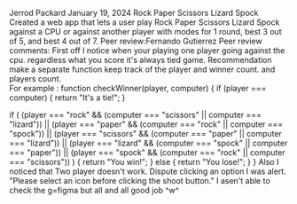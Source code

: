 Jerrod Packard
January 19, 2024
Rock Paper Scissors Lizard Spock
Created a web app that lets a user play Rock Paper Scissors Lizard Spock against a CPU or against another player with modes for 1 round, best 3 out of 5, and best 4 out of 7.
Peer review:Fernando Gutierrez
Peer review comments: First off I notice when your playing one player going against the cpu. regardless what you score it's always tied game. Recommendation make a separate function keep track of the player and winner count. and players count.  
For example :
function checkWinner(player, computer) {
  if (player === computer) {
    return "It's a tie!";
  }

  if (
    (player === "rock" && (computer === "scissors" || computer === "lizard")) ||
    (player === "paper" && (computer === "rock" || computer === "spock")) ||
    (player === "scissors" &&
      (computer === "paper" || computer === "lizard")) ||
    (player === "lizard" && (computer === "spock" || computer === "paper")) ||
    (player === "spock" && (computer === "rock" || computer === "scissors"))
  ) {
    return "You win!";
  } else {
    return "You lose!";
  }
}
Also I noticed that Two player doesn't work. Dispute clicking an option I was alert. "Please select an icon before clicking the shoot button." I asen't able to check the g=figma but all and all good job ^w^